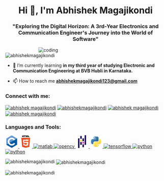 
<h1 align="center">Hi 👋, I'm Abhishek Magajikondi</h1>
<h3 align="center">"Exploring the Digital Horizon: A 3rd-Year Electronics and Communication Engineer's Journey into the World of Software"</h3>

<img align="right" alt="coding" width="400" src="https://th.bing.com/th?id=OIP.wNGxHlTCsH9zU90WDouoDQHaFj&w=288&h=216&c=8&rs=1&qlt=90&o=6&dpr=1.3&pid=3.1&rm=2">
<p align="left"> <img src="https://komarev.com/ghpvc/?username=abhishekmagajikondi&label=Profile%20views&color=0e75b6&style=flat" alt="abhishekmagajikondi" /> </p>

- 🌱 I’m currently learning **in my third year of studying Electronic and Communication Engineering at BVB Hubli in Karnataka.**

- 📫 How to reach me **abhishekmagajikondi123@gmail.com**

<h3 align="left">Connect with me:</h3>
<p align="left">
<a href="https://kaggle.com/abhishek magajikondi" target="blank"><img align="center" src="https://raw.githubusercontent.com/rahuldkjain/github-profile-readme-generator/master/src/images/icons/Social/kaggle.svg" alt="abhishek magajikondi" height="30" width="40" /></a>
<a href="https://instagram.com/abhishekmagajikondi" target="blank"><img align="center" src="https://raw.githubusercontent.com/rahuldkjain/github-profile-readme-generator/master/src/images/icons/Social/instagram.svg" alt="abhishekmagajikondi" height="30" width="40" /></a>
<a href="https://www.hackerrank.com/abhishek magajikondi" target="blank"><img align="center" src="https://raw.githubusercontent.com/rahuldkjain/github-profile-readme-generator/master/src/images/icons/Social/hackerrank.svg" alt="abhishek magajikondi" height="30" width="40" /></a>
<a href="https://leetcode.com/Abhishek_Magajikondi/" target="blank"><img align="center" src="https://raw.githubusercontent.com/rahuldkjain/github-profile-readme-generator/master/src/images/icons/Social/leet-code.svg" alt="abhishek magajikondi" height="30" width="40" /></a>
 
</p>

<h3 align="left">Languages and Tools:</h3>
<p align="left"> <a href="https://www.cprogramming.com/" target="_blank" rel="noreferrer"> <img src="https://raw.githubusercontent.com/devicons/devicon/master/icons/c/c-original.svg" alt="c" width="40" height="40"/> </a> <a href="https://www.w3.org/html/" target="_blank" rel="noreferrer"> <img src="https://raw.githubusercontent.com/devicons/devicon/master/icons/html5/html5-original-wordmark.svg" alt="html5" width="40" height="40"/> </a> <a href="https://www.mathworks.com/" target="_blank" rel="noreferrer"> <img src="https://upload.wikimedia.org/wikipedia/commons/2/21/Matlab_Logo.png" alt="matlab" width="40" height="40"/> </a> <a href="https://opencv.org/" target="_blank" rel="noreferrer"> <img src="https://www.vectorlogo.zone/logos/opencv/opencv-icon.svg" alt="opencv" width="40" height="40"/> </a> <a href="https://pandas.pydata.org/" target="_blank" rel="noreferrer"> <img src="https://raw.githubusercontent.com/devicons/devicon/2ae2a900d2f041da66e950e4d48052658d850630/icons/pandas/pandas-original.svg" alt="pandas" width="40" height="40"/> </a> <a href="https://www.python.org" target="_blank" rel="noreferrer"> <img src="https://raw.githubusercontent.com/devicons/devicon/master/icons/python/python-original.svg" alt="python" width="40" height="40"/> </a> <a href="https://www.tensorflow.org" target="_blank" rel="noreferrer"> <img src="https://www.vectorlogo.zone/logos/tensorflow/tensorflow-icon.svg" alt="tensorflow" width="40" height="40"/> </a><a href="https://www.python.org" target="_blank" rel="noreferrer"> <img src="https://www.vectorlogo.zone/logos/w3_css/w3_css-official.svg" alt="python" width="40" height="40"/> </a><a href="https://www.python.org" target="_blank" rel="noreferrer"> <img src=" https://i0.wp.com/theicom.org/wp-content/uploads/2016/03/js-logo.png?ssl=1" alt="python" width="40" height="40"/> </a></p>


<p><img align="left" src="https://github-readme-stats.vercel.app/api/top-langs?username=abhishekmagajikondi&show_icons=true&locale=en&layout=compact" alt="abhishekmagajikondi" /></p>

<p>&nbsp;<img align="center" src="https://github-readme-stats.vercel.app/api?username=abhishekmagajikondi&show_icons=true&locale=en" alt="abhishekmagajikondi" /></p>

<p><img align="center" src="https://github-readme-streak-stats.herokuapp.com/?user=abhishekmagajikondi&" alt="abhishekmagajikondi" /></p>
